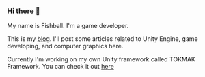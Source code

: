 ### Hi there 👋

<!--
**Fangjun-Zhou/Fangjun-Zhou** is a ✨ _special_ ✨ repository because its `README.md` (this file) appears on your GitHub profile.

Here are some ideas to get you started:

- 🔭 I’m currently working on ...
- 🌱 I’m currently learning ...
- 👯 I’m looking to collaborate on ...
- 🤔 I’m looking for help with ...
- 💬 Ask me about ...
- 📫 How to reach me: ...
- 😄 Pronouns: ...
- ⚡ Fun fact: ...
-->

My name is Fishball. I'm a game developer.

This is my [blog](https://fangjun-zhou.github.io/Blog/). I'll post some articles related to Unity Engine, game developing, and computer graphics here.

Currently I'm working on my own Unity framework called TOKMAK Framework. You can check it out [here](https://github.com/Fangjun-Zhou/TOKMAK-Framework)
